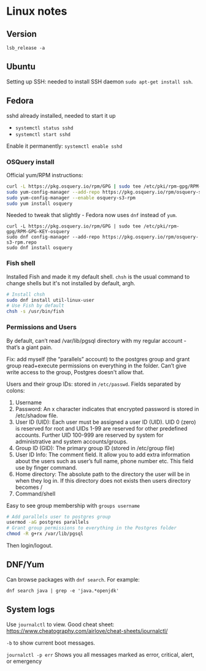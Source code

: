 # Linux notes

## Version

`lsb_release -a`

## Ubuntu
Setting up SSH: needed to install SSH daemon `sudo apt-get install ssh`.

## Fedora

sshd already installed, needed to start it up

* `systemctl status sshd`
* `systemctl start sshd`

Enable it permanently: `systemctl enable sshd`

### OSQuery install
Official yum/RPM instructions:
```bash
curl -L https://pkg.osquery.io/rpm/GPG | sudo tee /etc/pki/rpm-gpg/RPM-GPG-KEY-osquery
sudo yum-config-manager --add-repo https://pkg.osquery.io/rpm/osquery-s3-rpm.repo
sudo yum-config-manager --enable osquery-s3-rpm
sudo yum install osquery
```

Needed to tweak that slightly - Fedora now uses `dnf` instead of `yum`.

```
curl -L https://pkg.osquery.io/rpm/GPG | sudo tee /etc/pki/rpm-gpg/RPM-GPG-KEY-osquery
sudo dnf config-manager --add-repo https://pkg.osquery.io/rpm/osquery-s3-rpm.repo
sudo dnf install osquery
```

### Fish shell

Installed Fish and made it my default shell. `chsh` is the usual command to change shells but it's not installed by default, argh.

```bash
# Install chsh
sudo dnf install util-linux-user
# Use Fish by default
chsh -s /usr/bin/fish
```

### Permissions and Users

By default, can’t read /var/lib/pgsql directory with my regular account - that’s a giant pain.

Fix: add myself (the “parallels” account) to the postgres group and grant group read+execute permissions on everything in the folder. Can’t give write access to the group, Postgres doesn't allow that.

Users and their group IDs: stored in `/etc/passwd`. Fields separated by colons:

1. Username
1. Password: An x character indicates that encrypted password is stored in /etc/shadow file.
1. User ID (UID): Each user must be assigned a user ID (UID). UID 0 (zero) is reserved for root and UIDs 1-99 are reserved for other predefined accounts. Further UID 100-999 are reserved by system for administrative and system accounts/groups.
1. Group ID (GID): The primary group ID (stored in /etc/group file)
1. User ID Info: The comment field. It allow you to add extra information about the users such as user’s full name, phone number etc. This field use by finger command.
1. Home directory: The absolute path to the directory the user will be in when they log in. If this directory does not exists then users directory becomes /
1. Command/shell

Easy to see group membership with `groups username`

```bash
# Add parallels user to postgres group
usermod -aG postgres parallels
# Grant group permissions to everything in the Postgres folder
chmod -R g+rx /var/lib/pgsql
```
Then login/logout.

## DNF/Yum

Can browse packages with `dnf search`. For example:

`dnf search java | grep -e 'java.*openjdk'`

## System logs

Use `journalctl` to view. Good cheat sheet: https://www.cheatography.com/airlove/cheat-sheets/journalctl/

`-b` to show current boot messages.

`jour­nalctl -p err`
Shows you all messages marked as error, critical, alert, or emerge­ncy